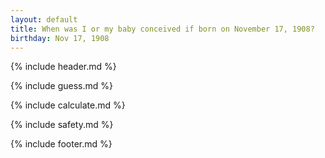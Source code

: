 ```yaml
---
layout: default
title: When was I or my baby conceived if born on November 17, 1908?
birthday: Nov 17, 1908
---
```


{% include header.md %}

{% include guess.md %}

{% include calculate.md %}

{% include safety.md %}

{% include footer.md %}



